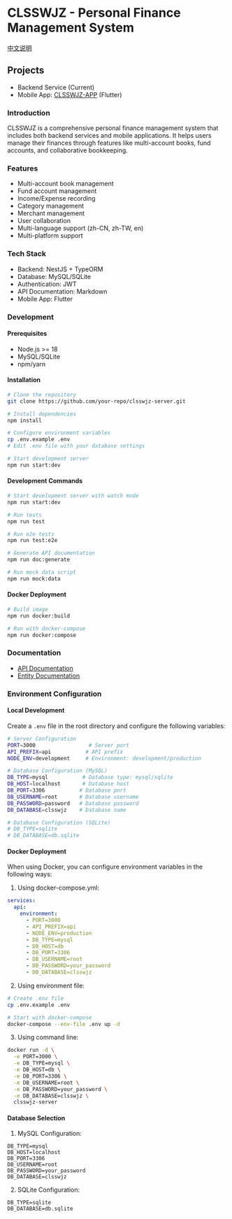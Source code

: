 # CLSSWJZ - Personal Finance Management System

[中文说明](./README_CN.md)

## Projects
- Backend Service (Current)
- Mobile App: [CLSSWJZ-APP](https://github.com/clssw1004/clsswjz-app.git) (Flutter)

### Introduction

CLSSWJZ is a comprehensive personal finance management system that includes both backend services and mobile applications. It helps users manage their finances through features like multi-account books, fund accounts, and collaborative bookkeeping.

### Features

- Multi-account book management
- Fund account management
- Income/Expense recording
- Category management
- Merchant management
- User collaboration
- Multi-language support (zh-CN, zh-TW, en)
- Multi-platform support

### Tech Stack

- Backend: NestJS + TypeORM
- Database: MySQL/SQLite
- Authentication: JWT
- API Documentation: Markdown
- Mobile App: Flutter

### Development

#### Prerequisites

- Node.js >= 18
- MySQL/SQLite
- npm/yarn

#### Installation

```bash
# Clone the repository
git clone https://github.com/your-repo/clsswjz-server.git

# Install dependencies
npm install

# Configure environment variables
cp .env.example .env
# Edit .env file with your database settings

# Start development server
npm run start:dev
```

#### Development Commands
```bash
# Start development server with watch mode
npm run start:dev

# Run tests
npm run test

# Run e2e tests
npm run test:e2e

# Generate API documentation
npm run doc:generate

# Run mock data script
npm run mock:data
```

#### Docker Deployment

```bash
# Build image
npm run docker:build

# Run with docker-compose
npm run docker:compose
```

### Documentation

- [API Documentation](docs/api.md)
- [Entity Documentation](docs/entities.md)

### Environment Configuration

#### Local Development
Create a `.env` file in the root directory and configure the following variables:

```bash
# Server Configuration
PORT=3000                 # Server port
API_PREFIX=api           # API prefix
NODE_ENV=development     # Environment: development/production

# Database Configuration (MySQL)
DB_TYPE=mysql           # Database type: mysql/sqlite
DB_HOST=localhost       # Database host
DB_PORT=3306           # Database port
DB_USERNAME=root       # Database username
DB_PASSWORD=password   # Database password
DB_DATABASE=clsswjz    # Database name

# Database Configuration (SQLite)
# DB_TYPE=sqlite
# DB_DATABASE=db.sqlite
```

#### Docker Deployment
When using Docker, you can configure environment variables in the following ways:

1. Using docker-compose.yml:
```yaml
services:
  api:
    environment:
      - PORT=3000
      - API_PREFIX=api
      - NODE_ENV=production
      - DB_TYPE=mysql
      - DB_HOST=db
      - DB_PORT=3306
      - DB_USERNAME=root
      - DB_PASSWORD=your_password
      - DB_DATABASE=clsswjz
```

2. Using environment file:
```bash
# Create .env file
cp .env.example .env

# Start with docker-compose
docker-compose --env-file .env up -d
```

3. Using command line:
```bash
docker run -d \
  -e PORT=3000 \
  -e DB_TYPE=mysql \
  -e DB_HOST=db \
  -e DB_PORT=3306 \
  -e DB_USERNAME=root \
  -e DB_PASSWORD=your_password \
  -e DB_DATABASE=clsswjz \
  clsswjz-server
```

#### Database Selection
1. MySQL Configuration:
```env
DB_TYPE=mysql
DB_HOST=localhost
DB_PORT=3306
DB_USERNAME=root
DB_PASSWORD=your_password
DB_DATABASE=clsswjz
```

2. SQLite Configuration:
```env
DB_TYPE=sqlite
DB_DATABASE=db.sqlite
```